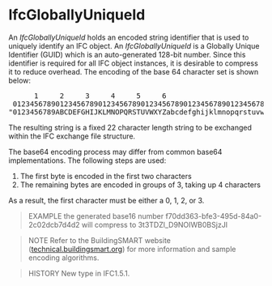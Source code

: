 # IfcGloballyUniqueId

An _IfcGloballyUniqueId_ holds an encoded string identifier that is used to uniquely identify an IFC object. An _IfcGloballyUniqueId_ is a Globally Unique Identifier (GUID) which is an auto-generated 128-bit number. Since this identifier is required for all IFC object instances, it is desirable to compress it to reduce overhead. The encoding of the base 64 character set is shown below:
<!-- end of definition -->
<pre>
      1     2     3     4     5     6
 0123456789012345678901234567890123456789012345678901234567890123
"0123456789ABCDEFGHIJKLMNOPQRSTUVWXYZabcdefghijklmnopqrstuvwxyz_$";
</pre>


The resulting string is a fixed 22 character length string to be exchanged within the IFC exchange file structure.

The base64 encoding process may differ from common base64 implementations. The following steps are used:

 1. The first byte is encoded in the first two characters
 2. The remaining bytes are encoded in groups of 3, taking up 4 characters

As a result, the first character must be either a 0, 1, 2, or 3.

> EXAMPLE the generated base16 number f70dd363-bfe3-495d-84a0-2c02dcb7d4d2 will compress to 3t3TDZl_D9NOIWB0BSjzJI

> NOTE Refer to the BuildingSMART website ([technical.buildingsmart.org](http://technical.buildingsmart.org)) for more information and sample encoding algorithms.

> HISTORY New type in IFC1.5.1.
